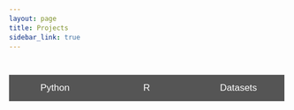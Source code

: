 ```yaml
---
layout: page
title: Projects
sidebar_link: true
---
```



<head>

<style>
/* Set height of body and the document to 100% to enable "full page tabs" */
body, html {
  height: 100%;
  margin: 0;
  font-family: Arial;
}

/* Style tab links */
.tablink {
  background-color: #555;
  color: white;
  float: left;
  border: none;
  outline: none;
  cursor: pointer;
  padding: 14px 16px;
  font-size: 17px;
  width: 33%;
}

.tablink:hover {
  background-color: #777;
}

/* Style the tab content (and add height:100% for full page content) */
.tabcontent {
  color: black;
  display: none;
  padding: 100px 20px;
  height: 100%;
}

.content {
    padding-top: 0rem;
    padding-bottom: 4rem;
}

.logo{
  width: 100;
  margin-right: 20px;
}

table, tr, td {
    border: none;
}


</style>


<script>
function openPage(pageName, elmnt) {
  // Hide all elements with class="tabcontent" by default */
  var i, tabcontent, tablinks, color;
  color = '#080450';
  tabcontent = document.getElementsByClassName("tabcontent");
  for (i = 0; i < tabcontent.length; i++) {
    tabcontent[i].style.display = "none";
  }

  // Remove the background color of all tablinks/buttons
  tablinks = document.getElementsByClassName("tablink");
  for (i = 0; i < tablinks.length; i++) {
    tablinks[i].style.backgroundColor = "";
  }

  // Show the specific tab content
  document.getElementById(pageName).style.display = "block";

  // Add the specific color to the button used to open the tab content
  elmnt.style.backgroundColor = color;
}

// Get the element with id="defaultOpen" and click on it
document.getElementById("defaultOpen").click();

</script>

</head>

<br/>

<button class="tablink" onclick="openPage('Python', this)" id="defaultOpen">Python</button>
<button class="tablink" onclick="openPage('R', this)">R</button>
<button class="tablink" onclick="openPage('Datasets', this)">Datasets</button>

<div id="R" class="tabcontent">



<table>
<thead>

<tr>
<td><a href="https://krzjoa.github.io/torchts"><img src='https://raw.githubusercontent.com/krzjoa/torchts/master/man/figures/logo-small.png' width="100" style="margin-right: 20px" /></td>  
<td><a href = "https://github.com/krzjoa/torchts"><b>torchts</b></a><br>Time series models with torch</td>
</tr>


<tr>
<td><a href="https://krzjoa.github.io/awesome-r-dataviz"><img src='https://raw.githubusercontent.com/krzjoa/awesome-r-dataviz/master/logo/logo.png' width="100" style="margin-right: 20px" /></td>  
<td><a href = "https://github.com/krzjoa/awesome-r-dataviz"><b>awesome-r-dataviz</b></a><br>Curated resources for Data Visualization in R.</td>
</tr>

<tr>
<td><a href="https://krzjoa.github.io/m5"><img src='https://raw.githubusercontent.com/krzjoa/m5/master/man/figures/logo-small.png' width="100" style="margin-right: 20px" /></td>  
<td><a href = "https://github.com/krzjoa/m5"><b>m5</b></a><br>M5 Walmart Challenge Data</td>
</tr>

<tr>
<td><a href="https://krzjoa.github.io/matricks"><img src='https://raw.githubusercontent.com/krzjoa/matricks/master/man/figures/logo.png' width="100" style="margin-right: 20px" /></td>  
<td><a href = "https://github.com/krzjoa/matricks"><b>matricks</b></a><br>Useful tricks for matrix manipulation</td>
</tr>

<tr>
<td><a href="https://krzjoa.github.io/eponge"><img src='https://raw.githubusercontent.com/krzjoa/eponge/master/man/figures/logo.png' width="100" style="margin-right: 20px" /></td>  
<td><a href = "https://github.com/krzjoa/eponge"><b>eponge</b></a><br>Small utility which makes selective objects removing easier</td>
</tr>

<tr>
<td><a href="https://krzjoa.github.io/path.chain"><img src='https://raw.githubusercontent.com/krzjoa/path.chain/master/man/figures/logo.png' width="100" style="margin-right: 20px" /></td>  
<td><a href = "https://github.com/krzjoa/path.chain"><b>path.chain</b></a> <br>Concise structure for path chaining</td>
</tr>

<tr>
<td><a href="https://krzjoa.github.io/wayfarer"><img src='https://raw.githubusercontent.com/krzjoa/wayfarer/master/man/figures/logo.png' width="100" style="margin-right: 20px" /></td>  
<td><a href = "https://github.com/krzjoa/wayfarer"><b>wayfarer</b></a> <br>Tools for working with Awesome Lists</td>
</tr>

</thead>
</table>

</div>


<div id="Python" class="tabcontent">


<table>
<thead>

<tr>
<td><a href="https://krzjoa.github.io/awesome-python-data-science"><img src='https://raw.githubusercontent.com/krzjoa/awesome-python-data-science/master/img/py-datascience.png' width="100" style="margin-right: 20px" /></td>  
<td><a href = "https://github.com/krzjoa/awesome-python-data-science"><b>awesome-python-data-science</b></a> <br>Curated resources for Data Visualization in R.</td>
</tr>

<tr>
<td><a href="https://github.com/krzjoa/bace"><img src='https://raw.githubusercontent.com/krzjoa/bace/master/img/bace-of-spades.png' width="100" style="margin-right: 20px" /></td>  
<td><a href = "https://github.com/krzjoa/bace"><b>bace</b></a><br>Python implementations of Naive Bayes algorithm variants</td>
</tr>

<tr>
<td><a href="https://github.com/krzjoa/kaggle-metrics"><img src='https://raw.githubusercontent.com/krzjoa/kaggle-metrics/master/img/kmlogo.png' width="100" style="margin-right: 20px" /></td>  
<td><a href = "https://github.com/krzjoa/kaggle-metrics"><b>kaggle-metrics</b></a><br>Metrics for Kaggle competitions</td>
</tr>

<tr>
<td><a href="https://github.com/krzjoa/salto"><img src='https://raw.githubusercontent.com/krzjoa/salto/main/img/salto-logo.png' width="100" style="margin-right: 20px" /></td>  
<td><a href = "https://github.com/krzjoa/salto"><b>salto</b></a><br>Playing with embedding vectors</td>
</tr>


<tr>
<td></td>  
<td><a href = "https://github.com/krzjoa/sciquence"><b>sciquence</b></a> <br>Miscellaneous algorithms for processing sequences and time series</td>
</tr>

<tr>
<td><a href="https://github.com/krzjoa/wolne_lektury"><img src='https://raw.githubusercontent.com/krzjoa/wolne_lektury/main/img/wl_logo.png' width="100" style="margin-right: 20px" /></td>  
<td><a href = "https://github.com/krzjoa/wolne_lektury"><b>wolne_lektury</b></a><br>An unofficial REST API client for Wolne Lektury</td>
</tr>

</thead>
</table>

</div>

<div id="Datasets" class="tabcontent">
<table>
<thead>

<tr>
<td>
<a href = "https://github.com/krzjoa/Komentarze"><b>Komentarze</b></a>
<br>A NLP dataset of Internet comments (in Polish) to filter the hateful ones.
<br>Gathered for my master's thesis project in 2015/2016.

</td>
</tr>

</thead>
</table>
</div>

<script>
document.getElementById("defaultOpen").click();
</script>




